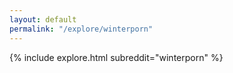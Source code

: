 ```yaml
---
layout: default
permalink: "/explore/winterporn"
---
```


<link rel="stylesheet" type="text/css" href="/static/css/explore.css">
{% include explore.html subreddit="winterporn" %}
